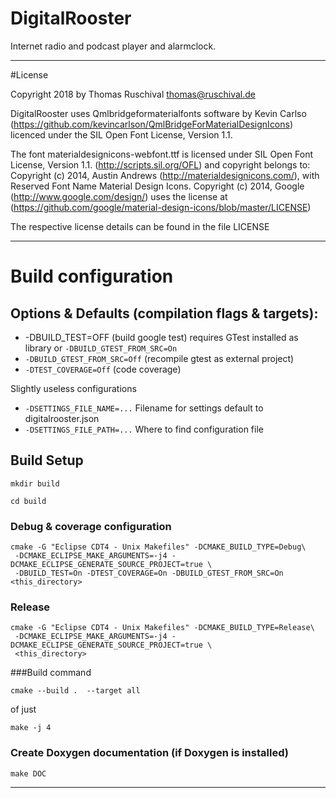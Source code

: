 DigitalRooster
===================

Internet radio and podcast player and alarmclock.

----
#License

Copyright 2018 by Thomas Ruschival <thomas@ruschival.de>

DigitalRooster uses Qmlbridgeformaterialfonts software by Kevin Carlso
(https://github.com/kevincarlson/QmlBridgeForMaterialDesignIcons)
licenced under the SIL Open Font License, Version 1.1.

The font materialdesignicons-webfont.ttf is licensed under SIL Open
Font License, Version 1.1. (http://scripts.sil.org/OFL) and copyright
belongs to: Copyright (c) 2014, Austin Andrews (http://materialdesignicons.com/),
with Reserved Font Name Material Design Icons.  Copyright (c) 2014,
Google (http://www.google.com/design/) uses the license at
(https://github.com/google/material-design-icons/blob/master/LICENSE)

The respective license details can be found in the file LICENSE	

-----
# Build configuration

## Options & Defaults (compilation flags & targets):
- -DBUILD_TEST=OFF      (build google test)
                        requires GTest installed as library or `-DBUILD_GTEST_FROM_SRC=On`
- `-DBUILD_GTEST_FROM_SRC=Off` (recompile gtest as external project)
- `-DTEST_COVERAGE=Off`   (code coverage)

Slightly useless configurations
- `-DSETTINGS_FILE_NAME=...` Filename for settings default to digitalrooster.json
- `-DSETTINGS_FILE_PATH=...` Where to find configuration file

## Build Setup
	
	mkdir build
	
	cd build



### Debug & coverage configuration	

	cmake -G "Eclipse CDT4 - Unix Makefiles" -DCMAKE_BUILD_TYPE=Debug\
	 -DCMAKE_ECLIPSE_MAKE_ARGUMENTS=-j4 -DCMAKE_ECLIPSE_GENERATE_SOURCE_PROJECT=true \
	 -DBUILD_TEST=On -DTEST_COVERAGE=On -DBUILD_GTEST_FROM_SRC=On <this_directory>

### Release

	cmake -G "Eclipse CDT4 - Unix Makefiles" -DCMAKE_BUILD_TYPE=Release\
	 -DCMAKE_ECLIPSE_MAKE_ARGUMENTS=-j4 -DCMAKE_ECLIPSE_GENERATE_SOURCE_PROJECT=true \
	 <this_directory>

###Build command
	
	cmake --build .  --target all
	
of just 
	
	make -j 4
	
### Create Doxygen documentation (if Doxygen is installed)

	make DOC
	
-------






